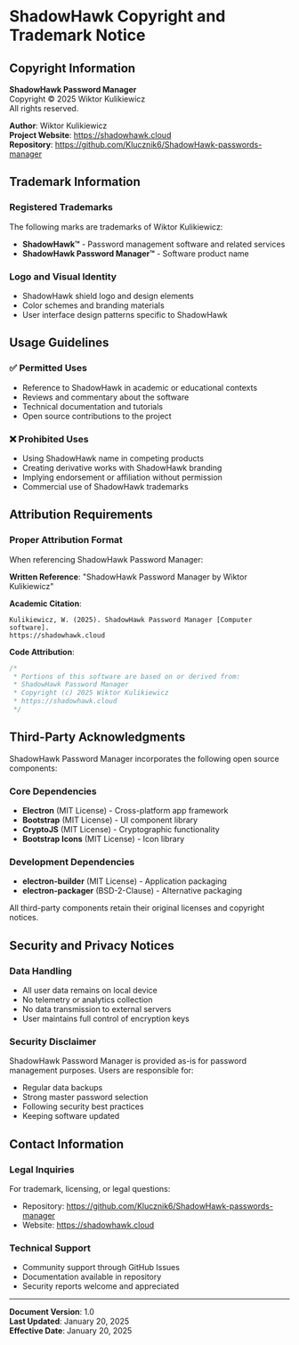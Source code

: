 # ShadowHawk Copyright and Trademark Notice

## Copyright Information

**ShadowHawk Password Manager**  
Copyright © 2025 Wiktor Kulikiewicz  
All rights reserved.

**Author**: Wiktor Kulikiewicz  
**Project Website**: https://shadowhawk.cloud  
**Repository**: https://github.com/Klucznik6/ShadowHawk-passwords-manager

## Trademark Information

### Registered Trademarks
The following marks are trademarks of Wiktor Kulikiewicz:

- **ShadowHawk™** - Password management software and related services
- **ShadowHawk Password Manager™** - Software product name

### Logo and Visual Identity
- ShadowHawk shield logo and design elements
- Color schemes and branding materials
- User interface design patterns specific to ShadowHawk

## Usage Guidelines

### ✅ Permitted Uses
- Reference to ShadowHawk in academic or educational contexts
- Reviews and commentary about the software
- Technical documentation and tutorials
- Open source contributions to the project

### ❌ Prohibited Uses
- Using ShadowHawk name in competing products
- Creating derivative works with ShadowHawk branding
- Implying endorsement or affiliation without permission
- Commercial use of ShadowHawk trademarks

## Attribution Requirements

### Proper Attribution Format
When referencing ShadowHawk Password Manager:

**Written Reference**:
"ShadowHawk Password Manager by Wiktor Kulikiewicz"

**Academic Citation**:
```
Kulikiewicz, W. (2025). ShadowHawk Password Manager [Computer software]. 
https://shadowhawk.cloud
```

**Code Attribution**:
```javascript
/*
 * Portions of this software are based on or derived from:
 * ShadowHawk Password Manager
 * Copyright (c) 2025 Wiktor Kulikiewicz
 * https://shadowhawk.cloud
 */
```

## Third-Party Acknowledgments

ShadowHawk Password Manager incorporates the following open source components:

### Core Dependencies
- **Electron** (MIT License) - Cross-platform app framework
- **Bootstrap** (MIT License) - UI component library
- **CryptoJS** (MIT License) - Cryptographic functionality
- **Bootstrap Icons** (MIT License) - Icon library

### Development Dependencies
- **electron-builder** (MIT License) - Application packaging
- **electron-packager** (BSD-2-Clause) - Alternative packaging

All third-party components retain their original licenses and copyright notices.

## Security and Privacy Notices

### Data Handling
- All user data remains on local device
- No telemetry or analytics collection
- No data transmission to external servers
- User maintains full control of encryption keys

### Security Disclaimer
ShadowHawk Password Manager is provided as-is for password management purposes. Users are responsible for:
- Regular data backups
- Strong master password selection
- Following security best practices
- Keeping software updated

## Contact Information

### Legal Inquiries
For trademark, licensing, or legal questions:
- Repository: https://github.com/Klucznik6/ShadowHawk-passwords-manager
- Website: https://shadowhawk.cloud

### Technical Support
- Community support through GitHub Issues
- Documentation available in repository
- Security reports welcome and appreciated

---

**Document Version**: 1.0  
**Last Updated**: January 20, 2025  
**Effective Date**: January 20, 2025
